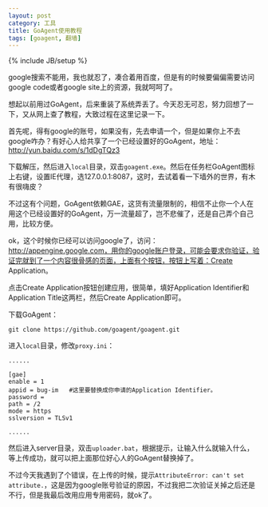 ```yaml
---
layout: post
category: 工具
title: GoAgent使用教程
tags: [goagent, 翻墙]
---
```

{% include JB/setup %}

google搜索不能用，我也就忍了，凑合着用百度，但是有的时候要偏偏需要访问google code或者google site上的资源，我就呵呵了。

想起以前用过GoAgent，后来重装了系统弄丢了。今天忍无可忍，努力回想了一下，又从网上查了教程，大致过程在这里记录一下。

首先呢，得有google的账号，如果没有，先去申请一个，但是如果你上不去google咋办？有好心人给共享了一个已经设置好的GoAgent，地址：http://yun.baidu.com/s/1dDgTQz3

下载解压，然后进入`local`目录，双击`goagent.exe`。然后在任务栏GoAgent图标上右键，设置IE代理，选127.0.0.1:8087，这时，去试着看一下墙外的世界，有木有很嗨皮？

不过这有个问题，GoAgent依赖GAE，这货有流量限制的，相信不止你一个人在用这个已经设置好的GoAgent，万一流量超了，岂不悲催了，还是自己弄个自己用，比较方便。

ok，这个时候你已经可以访问google了，访问：http://appengine.google.com，用你的google账户登录，可能会要求你验证，验证完就到了一个内容很骨感的页面，上面有个按钮，按钮上写着：Create Application。

点击Create Application按钮创建应用，很简单，填好Application Identifier和Application Title这两栏，然后Create Application即可。

下载GoAgent：

	git clone https://github.com/goagent/goagent.git

进入`local`目录，修改`proxy.ini`：

	......
	
	[gae]
	enable = 1
	appid = bug-im   #这里要替换成你申请的Application Identifier。
	password =
	path = /2
	mode = https
	sslversion = TLSv1
	
	......

然后进入server目录，双击`uploader.bat`，根据提示，让输入什么就输入什么，等上传成功，就可以把上面那位好心人的GoAgent替换掉了。

不过今天我遇到了个错误，在上传的时候，提示`AttributeError: can't set attribute.`，这是因为google账号验证的原因，不过我把二次验证关掉之后还是不行，但是我最后改用应用专用密码，就ok了。